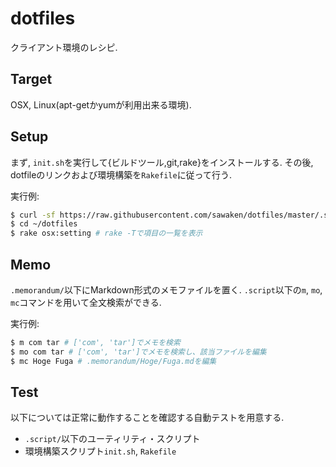 # dotfiles
クライアント環境のレシピ.

## Target
OSX, Linux(apt-getかyumが利用出来る環境).

## Setup
まず, `init.sh`を実行して{ビルドツール,git,rake}をインストールする.
その後, dotfileのリンクおよび環境構築を`Rakefile`に従って行う.

実行例:
```sh
$ curl -sf https://raw.githubusercontent.com/sawaken/dotfiles/master/.script/initialize | sh -s
$ cd ~/dotfiles
$ rake osx:setting # rake -Tで項目の一覧を表示
```

## Memo
`.memorandum/`以下にMarkdown形式のメモファイルを置く.
`.script`以下の`m`, `mo`, `mc`コマンドを用いて全文検索ができる.

実行例:
```sh
$ m com tar # ['com', 'tar']でメモを検索
$ mo com tar # ['com', 'tar']でメモを検索し、該当ファイルを編集
$ mc Hoge Fuga # .memorandum/Hoge/Fuga.mdを編集
```

## Test
以下については正常に動作することを確認する自動テストを用意する.
* `.script/`以下のユーティリティ・スクリプト
* 環境構築スクリプト`init.sh`, `Rakefile`
